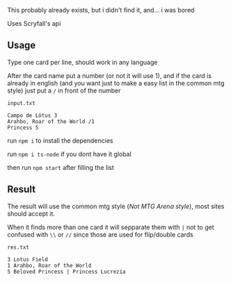 This probably already exists, but i didn't find it, and... i was bored

Uses Scryfall's api

## Usage
Type one card per line, should work in any language

After the card name put a number (or not it will use 1), and if the card is already in english (and you want just to make a easy list in the common mtg style) just put a `/` in front of the number

`input.txt`
```
Campo de Lótus 3
Arahbo, Roar of the World /1
Princess 5
```

run `npm i` to install the dependencies

run `npm i ts-node` if you dont have it global

then run `npm start` after filling the list

## Result

The result will use the common mtg style (*Not MTG Arena style*), most sites should accept it.

When it finds more than one card it will sepparate them with `|` not to get confused with `\\` or `//` since those are used for flip/double cards

`res.txt`
```
3 Lotus Field
1 Arahbo, Roar of the World
5 Beloved Princess | Princess Lucrezia
```
